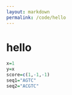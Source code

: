 ```yaml
---
layout: markdown
permalink: /code/hello
---
```


# hello

```r
x=1
y=x
score=c(1,-1,-1)
seq1="AGTC"
seq2="ACGTC"
```
